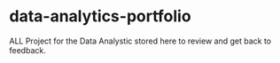 # data-analytics-portfolio
ALL Project for the Data Analystic stored here to review and get back to feedback.
